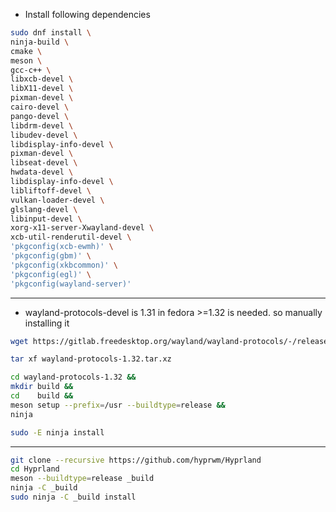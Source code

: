 - Install following dependencies

```bash
sudo dnf install \
ninja-build \
cmake \
meson \
gcc-c++ \
libxcb-devel \
libX11-devel \
pixman-devel \
cairo-devel \
pango-devel \
libdrm-devel \
libudev-devel \
libdisplay-info-devel \
pixman-devel \
libseat-devel \
hwdata-devel \
libdisplay-info-devel \
libliftoff-devel \
vulkan-loader-devel \
glslang-devel \
libinput-devel \
xorg-x11-server-Xwayland-devel \
xcb-util-renderutil-devel \
'pkgconfig(xcb-ewmh)' \
'pkgconfig(gbm)' \
'pkgconfig(xkbcommon)' \
'pkgconfig(egl)' \
'pkgconfig(wayland-server)'
```

---

- wayland-protocols-devel is 1.31 in fedora >=1.32 is needed. so manually installing it

```bash
wget https://gitlab.freedesktop.org/wayland/wayland-protocols/-/releases/1.32/downloads/wayland-protocols-1.32.tar.xz
```

```bash
tar xf wayland-protocols-1.32.tar.xz 
```

```bash
cd wayland-protocols-1.32 &&
mkdir build &&
cd    build &&
meson setup --prefix=/usr --buildtype=release &&
ninja
```

```bash
sudo -E ninja install
```

---

```bash
git clone --recursive https://github.com/hyprwm/Hyprland
cd Hyprland
meson --buildtype=release _build  
ninja -C _build
sudo ninja -C _build install
```